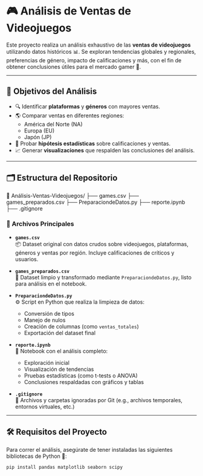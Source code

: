 # 🎮 Análisis de Ventas de Videojuegos

Este proyecto realiza un análisis exhaustivo de las **ventas de videojuegos** utilizando datos históricos 📊. Se exploran tendencias globales y regionales, preferencias de género, impacto de calificaciones y más, con el fin de obtener conclusiones útiles para el mercado gamer 🎯.

---

## 📌 Objetivos del Análisis

- 🔍 Identificar **plataformas** y **géneros** con mayores ventas.
- 🌎 Comparar ventas en diferentes regiones:  
  - América del Norte (NA)  
  - Europa (EU)  
  - Japón (JP)
- 🧪 Probar **hipótesis estadísticas** sobre calificaciones y ventas.
- 📈 Generar **visualizaciones** que respalden las conclusiones del análisis.

---

## 🗂️ Estructura del Repositorio
📁 Análisis-Ventas-Videojuegos/
├── games.csv
├── games_preparados.csv
├── PreparaciondeDatos.py
├── reporte.ipynb
├── .gitignore

### 📄 Archivos Principales

- **`games.csv`**  
  📦 Dataset original con datos crudos sobre videojuegos, plataformas, géneros y ventas por región. Incluye calificaciones de críticos y usuarios.

- **`games_preparados.csv`**  
  🧹 Dataset limpio y transformado mediante `PreparaciondeDatos.py`, listo para análisis en el notebook.

- **`PreparaciondeDatos.py`**  
  ⚙️ Script en Python que realiza la limpieza de datos:  
  - Conversión de tipos  
  - Manejo de nulos  
  - Creación de columnas (como `ventas_totales`)  
  - Exportación del dataset final

- **`reporte.ipynb`**  
  📓 Notebook con el análisis completo:
  - Exploración inicial  
  - Visualización de tendencias  
  - Pruebas estadísticas (como t-tests o ANOVA)  
  - Conclusiones respaldadas con gráficos y tablas

- **`.gitignore`**  
  🚫 Archivos y carpetas ignoradas por Git (e.g., archivos temporales, entornos virtuales, etc.)

---

## 🛠️ Requisitos del Proyecto

Para correr el análisis, asegúrate de tener instaladas las siguientes bibliotecas de Python 🐍:

```bash
pip install pandas matplotlib seaborn scipy

